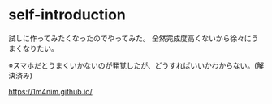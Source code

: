 # self-introduction

試しに作ってみたくなったのでやってみた。
全然完成度高くないから徐々にうまくなりたい。

※スマホだとうまくいかないのが発覚したが、どうすればいいかわからない。(解決済み)

https://1m4nim.github.io/
